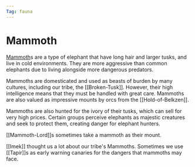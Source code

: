 ```yaml
---
Tag: fauna
---
```

# Mammoth
[Mammoth](https://pathfinderwiki.com/wiki/Elephant#Mammoths)s are a type of elephant that have long hair and larger tusks, and live in cold environments. They are more aggressive than common elephants due to living alongside more dangerous predators. 

Mammoths are domesticated and used as beasts of burden by many cultures, including our tribe, the [[Broken-Tusk]]. However, their high intelligence means that they must be handled with great care. Mammoths are also valued as impressive mounts by orcs from the [[Hold-of-Belkzen]].

Mammoths are also hunted for the ivory of their tusks, which can sell for very high prices. Certain groups perceive elephants as majestic creatures and seek to protect them, creating danger for elephant hunters.

[[Mammoth-Lord]]s sometimes take a mammoth as their mount.

[[Imek]] thought us a lot about our tribe's Mammoths. Sometimes we use [[Tapir]]s as early warning canaries for the dangers that mammoths may face. 